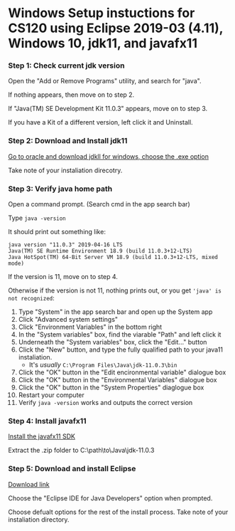 # Windows Setup instuctions for CS120 using Eclipse 2019-03 (4.11), Windows 10, jdk11, and javafx11

### Step 1: Check current jdk version

Open the "Add or Remove Programs" utility, and search for "java".

If nothing appears, then move on to step 2.

If "Java(TM) SE Development Kit 11.0.3" appears, move on to step 3.

If you have a Kit of a different version, left click it and Uninstall.

  
### Step 2: Download and Install jdk11

[Go to oracle and download jdkll for windows, choose the .exe option][1]

Take note of your instaliation direcotry.

### Step 3: Verify java home path

Open a command prompt. (Search cmd in the app search bar)

Type `java -version`

It should print out something like:

```
java version "11.0.3" 2019-04-16 LTS
Java(TM) SE Runtime Environment 18.9 (build 11.0.3+12-LTS)
Java HotSpot(TM) 64-Bit Server VM 18.9 (build 11.0.3+12-LTS, mixed mode)
```
If the version is 11, move on to step 4.

Otherwise if the version is not 11, nothing prints out, or you get `'java' is not recognized`:

1. Type "System" in the app search bar and open up the System app
2. Click "Advanced system settings"
3. Click "Environment Variables" in the bottom right
4. In the "System variables" box, find the viarable "Path" and left click it
5. Underneath the "System variables" box, click the "Edit..." button
6. Click the "New" button, and type the fully qualified path to your java11 instaliation.
    * It's _usually_ `C:\Program Files\Java\jdk-11.0.3\bin`
7. Click the "OK" button in the "Edit encironmental variable" dialogue box
8. Click the "OK" button in the "Environmental Variables" dialogue box
9. Click the "OK" button in the "System Properties" diaglogue box
10. Restart your computer
11. Verify `java -version` works and outputs the correct version

### Step 4: Install javafx11

[Install the javafx11 SDK][2]

Extract the .zip folder to C:\path\to\Java\jdk-11.0.3

### Step 5: Download and install Eclipse

[Download link][3]

Choose the "Eclipse IDE for Java Developers" option when prompted.

Choose defualt options for the rest of the install process. Take note of your instaliation directory.

  [1]: https://www.oracle.com/technetwork/java/javase/downloads/jdk11-downloads-5066655.html
  [2]: https://gluonhq.com/products/javafx/
  [3]: https://www.eclipse.org/downloads/
